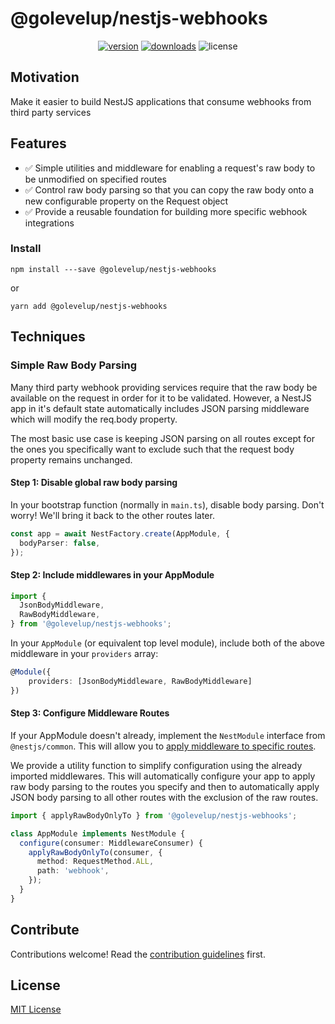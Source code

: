 # @golevelup/nestjs-webhooks

<p align="center">
<a href="https://www.npmjs.com/package/@golevelup/nestjs-webhooks"><img src="https://img.shields.io/npm/v/@golevelup/nestjs-webhooks.svg?style=flat" alt="version" /></a>
<a href="https://www.npmjs.com/package/@golevelup/nestjs-webhooks"><img alt="downloads" src="https://img.shields.io/npm/dt/@golevelup/nestjs-webhooks.svg?style=flat"></a>
<img alt="license" src="https://img.shields.io/npm/l/@golevelup/nestjs-webhooks.svg">
</p>

## Motivation

Make it easier to build NestJS applications that consume webhooks from third party services

## Features

- ✅ Simple utilities and middleware for enabling a request's raw body to be unmodified on specified routes
- ✅ Control raw body parsing so that you can copy the raw body onto a new configurable property on the Request object
- ✅ Provide a reusable foundation for building more specific webhook integrations

### Install

`npm install ---save @golevelup/nestjs-webhooks`

or

`yarn add @golevelup/nestjs-webhooks`

## Techniques

### Simple Raw Body Parsing

Many third party webhook providing services require that the raw body be available on the request in order for it to be validated. However, a NestJS app in it's default state automatically includes JSON parsing middleware which will modify the req.body property.

The most basic use case is keeping JSON parsing on all routes except for the ones you specifically want to exclude such that the request body property remains unchanged.

#### Step 1: Disable global raw body parsing

In your bootstrap function (normally in `main.ts`), disable body parsing. Don't worry! We'll bring it back to the other routes later.

```typescript
const app = await NestFactory.create(AppModule, {
  bodyParser: false,
});
```

#### Step 2: Include middlewares in your AppModule

```typescript
import {
  JsonBodyMiddleware,
  RawBodyMiddleware,
} from '@golevelup/nestjs-webhooks';
```

In your `AppModule` (or equivalent top level module), include both of the above middleware in your `providers` array:

```typescript
@Module({
    providers: [JsonBodyMiddleware, RawBodyMiddleware]
})
```

#### Step 3: Configure Middleware Routes

If your AppModule doesn't already, implement the `NestModule` interface from `@nestjs/common`. This will allow you to [apply middleware to specific routes](https://docs.nestjs.com/middleware#applying-middleware).

We provide a utility function to simplify configuration using the already imported middlewares. This will automatically configure your app to apply raw body parsing to the routes you specify and then to automatically apply JSON body parsing to all other routes with the exclusion of the raw routes.

```typescript
import { applyRawBodyOnlyTo } from '@golevelup/nestjs-webhooks';

class AppModule implements NestModule {
  configure(consumer: MiddlewareConsumer) {
    applyRawBodyOnlyTo(consumer, {
      method: RequestMethod.ALL,
      path: 'webhook',
    });
  }
}
```

## Contribute

Contributions welcome! Read the [contribution guidelines](../../CONTRIBUTING.md) first.

## License

[MIT License](../../LICENSE)
